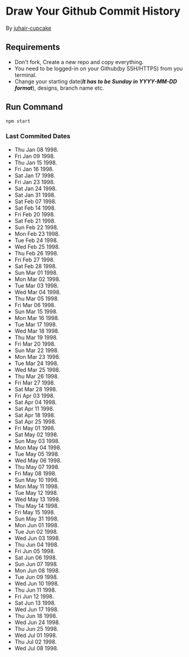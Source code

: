 # Draw Your Github Commit History
By [juhair-cupcake](https://juhair.is-a.dev/)

## Requirements
- Don't fork, Create a new repo and copy everything.
- You need to be logged-in on your Github(by SSH/HTTPS) from you terminal.
- Change your starting date(**_It has to be Sunday in YYYY-MM-DD format_**), designs, branch name etc.

## Run Command
```
npm start
```

### Last Commited Dates

- Thu Jan 08 1998.  
- Fri Jan 09 1998.  
- Thu Jan 15 1998.  
- Fri Jan 16 1998.  
- Sat Jan 17 1998.  
- Fri Jan 23 1998.  
- Sat Jan 24 1998.  
- Sat Jan 31 1998.  
- Sat Feb 07 1998.  
- Sat Feb 14 1998.  
- Fri Feb 20 1998.  
- Sat Feb 21 1998.  
- Sun Feb 22 1998.  
- Mon Feb 23 1998.  
- Tue Feb 24 1998.  
- Wed Feb 25 1998.  
- Thu Feb 26 1998.  
- Fri Feb 27 1998.  
- Sat Feb 28 1998.  
- Sun Mar 01 1998.  
- Mon Mar 02 1998.  
- Tue Mar 03 1998.  
- Wed Mar 04 1998.  
- Thu Mar 05 1998.  
- Fri Mar 06 1998.  
- Sun Mar 15 1998.  
- Mon Mar 16 1998.  
- Tue Mar 17 1998.  
- Wed Mar 18 1998.  
- Thu Mar 19 1998.  
- Fri Mar 20 1998.  
- Sun Mar 22 1998.  
- Mon Mar 23 1998.  
- Tue Mar 24 1998.  
- Wed Mar 25 1998.  
- Thu Mar 26 1998.  
- Fri Mar 27 1998.  
- Sat Mar 28 1998.  
- Fri Apr 03 1998.  
- Sat Apr 04 1998.  
- Sat Apr 11 1998.  
- Sat Apr 18 1998.  
- Sat Apr 25 1998.  
- Fri May 01 1998.  
- Sat May 02 1998.  
- Sun May 03 1998.  
- Mon May 04 1998.  
- Tue May 05 1998.  
- Wed May 06 1998.  
- Thu May 07 1998.  
- Fri May 08 1998.  
- Sun May 10 1998.  
- Mon May 11 1998.  
- Tue May 12 1998.  
- Wed May 13 1998.  
- Thu May 14 1998.  
- Fri May 15 1998.  
- Sun May 31 1998.  
- Mon Jun 01 1998.  
- Tue Jun 02 1998.  
- Wed Jun 03 1998.  
- Thu Jun 04 1998.  
- Fri Jun 05 1998.  
- Sat Jun 06 1998.  
- Sun Jun 07 1998.  
- Mon Jun 08 1998.  
- Tue Jun 09 1998.  
- Wed Jun 10 1998.  
- Thu Jun 11 1998.  
- Fri Jun 12 1998.  
- Sat Jun 13 1998.  
- Wed Jun 17 1998.  
- Thu Jun 18 1998.  
- Wed Jun 24 1998.  
- Thu Jun 25 1998.  
- Wed Jul 01 1998.  
- Thu Jul 02 1998.  
- Wed Jul 08 1998.  
